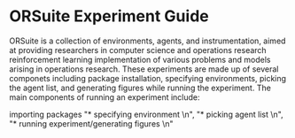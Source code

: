 # ORSuite Experiment Guide
ORSuite is a collection of environments, agents, and instrumentation, aimed at providing researchers in computer science and operations research reinforcement learning implementation of various problems and models arising in operations research. These experiments are made up of several componets including package installation, specifying environments, picking the agent list, and generating figures while running the experiment.
The main components of running an experiment include: 

importing packages
"* specifying environment \n",
"* picking agent list \n",
"* running experiment/generating figures \n"
